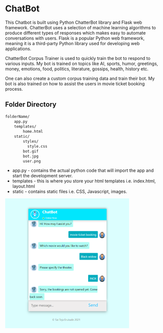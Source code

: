 # ChatBot

This Chatbot is built using Python ChatterBot library and Flask web framework.
ChatterBot uses a selection of machine learning algorithms to produce different types of responses which makes easy to automate conversations with users.
Flask is a popular Python web framework, meaning it is a third-party Python library used for developing web applications.

ChatterBot Corpus Trainer is used to quickly train the bot to respond to various inputs. My bot is trained on topics like AI, sports, humor, greetings, money, emotions, food, politics, literature, gossips, health, history etc.

One can also create a custom corpus training data and train their bot. My bot is also trained on how to assist the users in movie ticket booking process.


## Folder Directory
```
folderName/
    app.py
    templates/
        home.html
    static/
        styles/
          style.css
        bot.gif
        bot.jpg
        user.png
```
* app.py - contains the actual python code that will import the app and start the development server.
* templates - this is where you store your html templates i.e. index.html, layout.html
* static - contains static files i.e. CSS, Javascript, images.


<img src="https://github.com/SaiTeja-Erukude/ChatBot/blob/main/ChatBot.PNG" width="400">
